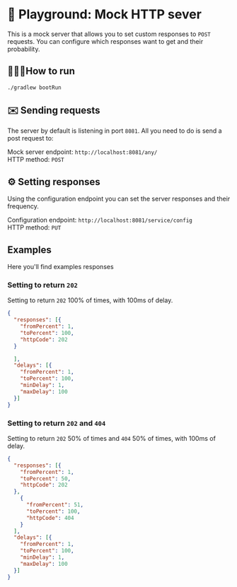 # 🚀 Playground: Mock HTTP sever

This is a mock server that allows you to set custom responses to `POST` requests. You can configure which responses want to get and their probability. 

## 🏃🏽‍♀️How to run
```bash
./gradlew bootRun
```


## ✉️ Sending requests
The server by default is listening in port `8081`. All you need to do is send a post request to:

Mock server endpoint: `http://localhost:8081/any/`
</br>
HTTP method: `POST`
 
## ⚙️ Setting responses

Using the configuration endpoint you can set the server responses and their frequency.  
 
Configuration endpoint: `http://localhost:8081/service/config`
<br> 
HTTP method: `PUT`

## Examples
Here you'll find examples responses 

### Setting to return `202`
Setting to return `202` 100% of times, with 100ms of delay.

```json
{
  "responses": [{
    "fromPercent": 1,
    "toPercent": 100,
    "httpCode": 202
  }

  ],
  "delays": [{
    "fromPercent": 1,
    "toPercent": 100,
    "minDelay": 1,
    "maxDelay": 100
  }]
}
```

### Setting to return `202` and `404`
Setting to return `202` 50% of times and `404` 50% of times, with 100ms of delay.

```json
{
  "responses": [{
    "fromPercent": 1,
    "toPercent": 50,
    "httpCode": 202
  },
    {
      "fromPercent": 51,
      "toPercent": 100,
      "httpCode": 404
    }
  ],
  "delays": [{
    "fromPercent": 1,
    "toPercent": 100,
    "minDelay": 1,
    "maxDelay": 100
  }]
}
```
